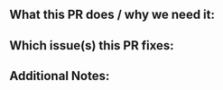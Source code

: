
**What this PR does / why we need it:**
-

**Which issue(s) this PR fixes:**
-

**Additional Notes:**
-
